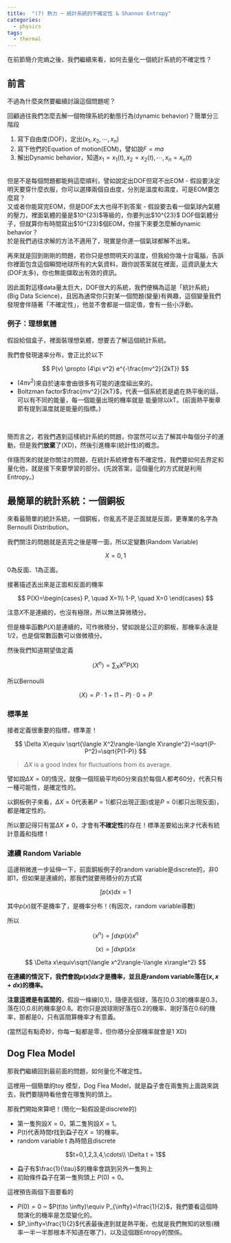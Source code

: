 ```yaml
---
title:  "(7) 熱力 ─ 統計系統的不確定性 & Shannon Entropy"
categories:
  - physics
tags:
  - thermal
---
```


在前節簡介完熵之後，我們繼續來看，如何去量化一個統計系統的不確定性？

## 前言

不過為什麼突然要繼續討論這個問題呢？


回顧過往我們怎麼去解一個物理系統的動態行為(dynamic behavior)？簡單分三階段
1. 寫下自由度(DOF)，定出$(x_1,x_2,\cdots,x_n)$
2. 寫下他們的Equation of motion(EOM)，譬如說$F=ma$
3. 解出Dynamic behavior，知道$x_1=x_1(t), x_2=x_2(t), \cdots, x_n=x_n(t)$


<br>
但是不是每個問題都能夠這麼順利，譬如說定出DOF但寫不出EOM
- 假設要決定明天要穿什麼衣服，你可以選擇兩個自由度，分別是溫度和濕度，可是EOM要怎麼寫？


<br>
又或者你能寫完EOM，但是DOF太大也得不到答案
- 假設要去看一個氣球內氣體的壓力，裡面氣體的量是$10^{23}$等級的，你要列出$10^{23}$ DOF個氣體分子，但就算你有時間寫出$10^{23}$個EOM，你接下來要怎麼解dynamic behavior？


<br>
於是我們過往求解的方法不適用了，現實是你連一個氣球都解不出來。


<br>

再來就是回到剛剛的問題，若你只是想問明天的溫度，但我給你幾十台電腦，告訴你裡面包含這個瞬間地球所有的大氣資料，跟你說答案就在裡面，這資訊量太大(DOF太多)，你也無能擷取出有效的資訊。


因此面對這樣data量太巨大，DOF很大的系統，我們便稱為這是「統計系統」(Big Data Science)，且因為通常你只對某一個問題(變量)有興趣，這個變量我們發現會伴隨著「不確定性」，他並不會都是一個定值，會有一些小浮動。

### 例子：理想氣體

假設給個盒子，裡面裝理想氣體，想要去了解這個統計系統。

我們會發現速率分布，會正比於以下

$$
P(v) \propto (4\pi v^2) e^{-\frac{mv^2}{2kT}}
$$

- $(4\pi v^2)$來自於速率會由很多有可能的速度組出來的。
- Boltzman factor$\frac{mv^2}{2kT}$，代表一個系統若是處在熱平衡的話，可以有不同的能量，每一個能量出現的機率就是 能量除以kT。(前面熱平衡章節有提到溫度就是能量的指標。)


<br>

簡而言之，若我們遇到這樣統計系統的問題，你當然可以去了解其中每個分子的運動，但是我們**放棄**了(XD)，然後引進機率(統計性)的概念。


伴隨而來的就是你關注的問題，在統計系統裡會有不確定性，我們要如何去界定和量化他，就是接下來要學習的部分。(先說答案，這個量化的方式就是利用Entropy。)


## 最簡單的統計系統：一個銅板


來看最簡單的統計系統，一個銅板，你亂丟不是正面就是反面，更專業的名字為Bernoulli Distribution。


我們關注的問題就是丟完之後是哪一面，所以定變數(Random Variable)

$$
X=0, 1
$$

0為反面、1為正面。


接著描述丟出來是正面和反面的機率

$$
P(X)=\begin{cases}
P, \quad X=1\\
1-P, \quad X=0
\end{cases}
$$

注意$X$不是連續的，也沒有極限，所以無法算微積分。

但是機率函數$P(X)$是連續的，可作微積分，譬如說是公正的銅板，那機率永遠是1/2，也是個常數函數可以做微積分。


然後我們知道期望值定義

$$
\langle X^n \rangle=\sum_X X^n P(X)
$$

所以Bernoulli

$$
\langle X\rangle=P\cdot 1+(1-P)\cdot 0=P
$$


### 標準差

接者定義很重要的指標，標準差！

$$
\Delta X\equiv \sqrt{\langle X^2\rangle-\langle X\rangle^2}=\sqrt{P-P^2}=\sqrt{P(1-P)}
$$


> $\Delta X$ is a good index for fluctuations from its average.


譬如說$\Delta X=0$的情況，就像一個班級平均60分來自於每個人都考60分，代表只有一種可能性，是確定性的。

以銅板例子來看，$\Delta X=0$代表著$P=1$(都只出現正面)或是$P=0$(都只出現反面)，都是確定性的。


所以要記得只有當$\Delta X\neq 0$，才會有**不確定性**的存在！標準差要給出來才代表有統計意義和指標！


### 連續 Random Variable

這邊稍微進一步延伸一下，前面銅板例子的random variable是discrete的，非0即1，但如果是連續的，那我們就要用積分的方式寫

$$
\int p(x)dx=1
$$

其中$p(x)$就不是機率了，是機率分布！(有因次，random variable導數)


所以

$$
\langle x^n \rangle=\int dx p(x) x^n
$$


$$
\langle x\rangle=\int dx p(x) x
$$

$$
\Delta x\equiv\sqrt{\langle x^2\rangle-\langle x\rangle^2}
$$


**在連續的情況下，我們會說$p(x)dx$才是機率，並且是random variable落在$(x, x+dx)$的機率。**


**注意這裡是有區間的**，假設一條線[0,1]，隨便丟個球，落在[0,0.3]的機率是0.3，落在[0,0.8]的機率是0.8。若你只是說球剛好落在0.2的機率、剛好落在0.6的機率，那都是0，只有區間算機率才有意義。


(當然這有點奇妙，你每一點都是零，但你積分全部機率就會是1 XD)

## Dog Flea Model

那我們繼續回到最前面的問題，如何量化不確定性。


這裡用一個簡單的toy 模型，Dog Flea Model，就是蝨子會在兩隻狗上面跳來跳去，我們要隨時看他會在哪隻狗的頭上。


那我們開始來算吧！(簡化一點假設是discrete的)

- 第一隻狗設$X=0$，第二隻狗設$X=1$。
- $P(t)$代表時間$t$找到蝨子在$X=1$的機率。
- random variable t 為時間且discrete

$$t=0,1,2,3,4,\cdots\\ \Delta t = 1$$

- 蝨子有$\frac{1}{\tau}$的機率會跳到另外一隻狗上
- 初始條件蝨子在第一隻狗頭上 $P(0)=0$。



這裡預告兩個下面要看的

- $P(0)=0$ ~ $P(t\to \infty)\equiv P_{\infty}=\frac{1}{2}$，我們要看這個時間演化的機率是怎麼變化的。
- $P_\infty=\frac{1}{2}$代表最後達到就是熱平衡，也就是我們無知的狀態(機率一半一半那根本不知道在哪了)，以及這個跟Entropy的關係。


